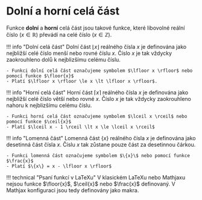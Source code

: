 # Dolní a horní celá část

Funkce __dolní__ a __horní__ celá část jsou takové funkce, které libovolné reální číslo ($x \in \mathbb{R}$) převádí na celé číslo ($x \in \mathbb{Z}$).

!!! info "Dolní celá část"
    Dolní část $\lfloor x \rfloor$ reálného čísla $x$ je definována jako nejbližší celé číslo menší nebo rovné číslu $x$. Číslo $x$ je tak vždycky zaokrouhleno dolů k nejblizšímu celému číslu.

    - Funkci dolní celá část označujeme symbolem $\lfloor x \rfloor$ nebo pomocí funkce $\floor{x}$
    - Platí $\lfloor x \rfloor \le x \lt \lfloor x \rfloor$.

!!! info "Horní celá část"
    Horní část $\lceil x \rceil$ reálného čísla $x$ je definována jako nejbližší celé číslo větší nebo rovné $x$. Číslo $x$ je tak vždycky zaokrouhleno nahoru k nejblizšímu celému číslu.

    - Funkci horní celá část označujeme symbolem $\lceil x \rceil$ nebo pomocí funkce $\ceil{x}$
    - Platí $\lceil x - 1 \rceil \lt x \le \lceil x \rceil$

!!! info "Lomenná část"
    Lomenná část $\{x\}$ reálného čísla $x$ je definována jako desetinná část čísla $x$. Číslu $x$ tak zůstane pouze část za desetinnou čárkou.

    - Funkci lomenná část označujeme symbolem $\{x}\$ nebo pomocí funkce $\frac{x}$
    - Platí $\{x\} = x - \lfloor x \rfloor$

!!! technical "Psaní funkcí v LaTeXu"
    V klasickém LaTeXu nebo Mathjaxu nejsou funkce $\floor{x}$, $\ceil{x}$ nebo $\frac{x}$ definovaný. V Mathjax konfiguraci jsou tedy definovány jako makra. 